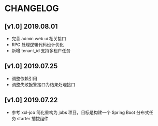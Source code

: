 ﻿# CHANGELOG

## [v1.0] 2019.08.01
- 完善 admin web ui 相关接口
- RPC 处理逻辑代码设计优化
- 新增 tenant_id 支持多租户任务


## [v1.0] 2019.07.25
- 调整依赖引用
- 调整失败报警接口为结果处理接口


## [v1.0] 2019.07.22
- 参考 xxl-job 简化重构为 jobs 项目，目标是构建一个 Spring Boot 分布式任务 starter 插拔组件
